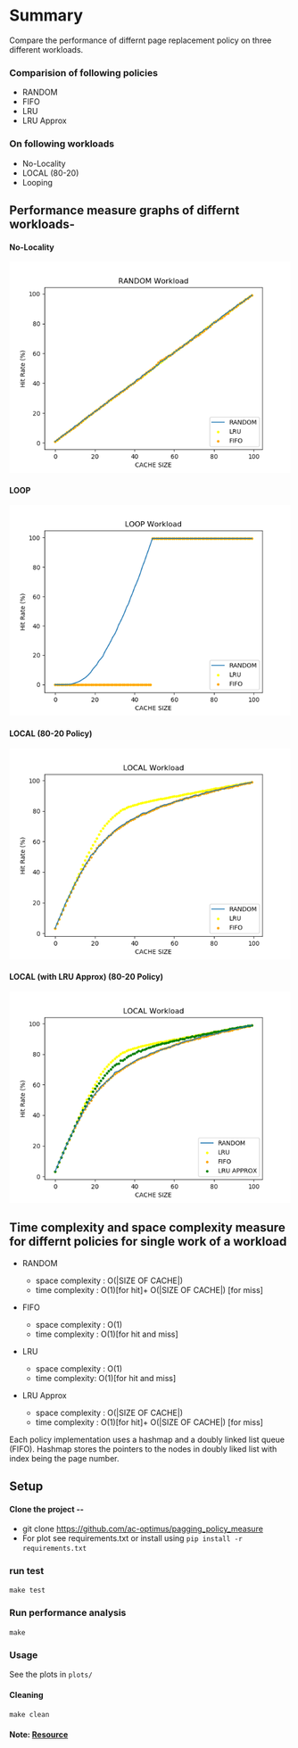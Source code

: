 # Summary
Compare the performance of differnt page replacement policy on three different workloads.

### Comparision of following policies

- RANDOM
- FIFO
- LRU
- LRU Approx

### On following workloads
- No-Locality
- LOCAL (80-20)
- Looping

## Performance measure graphs of differnt workloads-

#### No-Locality
![](readme_images/RANDOM.png)
#### LOOP
![](readme_images/LOOP.png)
#### LOCAL (80-20 Policy)
![](readme_images/LOCAL.png)
#### LOCAL (with LRU Approx) (80-20 Policy)
![](readme_images/LOCAL_lru_approx.png)


## Time complexity and space complexity measure for differnt policies for single work of a workload
- RANDOM
  - space complexity : O(|SIZE OF CACHE|)
  - time complexity :  O(1)[for hit]+ O(|SIZE OF CACHE|) [for miss]
- FIFO
  - space complexity : O(1)
  - time complexity :  O(1)[for hit and miss]

- LRU
  - space complexity : O(1)
  - time complexity:  O(1)[for hit and miss]

- LRU Approx
  - space complexity : O(|SIZE OF CACHE|)
  - time complexity :  O(1)[for hit]+ O(|SIZE OF CACHE|) [for miss]

Each policy implementation uses a hashmap and a doubly linked list queue (FIFO). Hashmap stores the pointers to the nodes in doubly liked list with index being the page number.

## Setup

#### Clone the project --
- git clone https://github.com/ac-optimus/pagging_policy_measure
- For plot see requirements.txt or install using `pip install -r requirements.txt`
### run test
```
make test
```
### Run performance analysis
```
make
```
### Usage
See the plots in `plots/`

#### Cleaning
```
make clean
```
#### Note: [Resource](http://pages.cs.wisc.edu/~remzi/OSTEP/vm-beyondphys-policy.pdf)